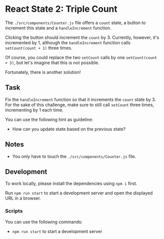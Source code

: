 # React State 2: Triple Count

The `./src/components/Counter.js` file offers a `count` state, a button to increment this state and a `handleIncrement` function.

Clicking the button should increment the `count` by 3. Currently, however, it's incremented by 1, although the `handleIncrement` function calls `setCount(count + 1)` three times.

Of course, you could replace the two `setCount` calls by one `setCount(count + 3)`, but let's imagine that this is not possible.

Fortunately, there is another solution!

## Task

Fix the `handleIncrement` function so that it increments the `count` state by 3. For the sake of this challenge, make sure to still call `setCount` three times, incrementing by 1 each time.

You can use the following hint as guideline:

- How can you update state based on the previous state?

## Notes

- You only have to touch the `./src/components/Counter.js` file.

## Development

To work locally, please install the dependencies using `npm i` first.

Run `npm run start` to start a development server and open the displayed URL in a browser.

### Scripts

You can use the following commands:

- `npm run start` to start a development server

